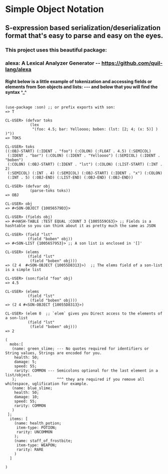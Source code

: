# Simple Object Notation
## S-expression based serialization/deserialization format that's easy to parse and easy on the eyes.

### This project uses this beautiful package:
###  alexa: A Lexical Analyzer Generator -- https://github.com/quil-lang/alexa

#### Right below is a little example of tokenization and accessing fields or elements from Son objects and lists:  --- and below that you will find the syntax  ^_^
```

(use-package :son) ;; or prefix exports with son:
=> T

CL-USER> (defvar toks
           (lex 
            "(foo: 4.5; bar: Yelloooo; boben: (lst: [2; 4; (x: 5)] ) )"))
=> TOKS

CL-USER> toks
((:OBJ-START) (:IDENT . "foo") (:COLON) (:FLOAT . 4.5) (:SEMICOL)
 (:IDENT . "bar") (:COLON) (:IDENT . "Yelloooo") (:SEMICOL) (:IDENT . "boben")
 (:COLON) (:OBJ-START) (:IDENT . "lst") (:COLON) (:LIST-START) (:INT . 2)
 (:SEMICOL) (:INT . 4) (:SEMICOL) (:OBJ-START) (:IDENT . "x") (:COLON)
 (:INT . 5) (:OBJ-END) (:LIST-END) (:OBJ-END) (:OBJ-END))

CL-USER> (defvar obj
           (parse-toks toks))
=> OBJ

CL-USER> obj
=> #<SON-OBJECT {10056579D3}>

CL-USER> (fields obj)
=> #<HASH-TABLE :TEST EQUAL :COUNT 3 {1005559C63}> ;; Fields is a hashtable so you can think about it as pretty much the same as JSON

CL-USER> (field "lst"
          (field "boben" obj))
=> #<SON-LIST {1005657953}> ;; A son list is enclosed in '[]'

CL-USER> (elems 
          (field "lst"
           (field "boben" obj)))
=> (2 4  #<SON-OBJECT {10055D8313}>)  ;; The elems field of a son-list is a simple list

CL-USER> (son:field "foo" obj)
=> 4.5

CL-USER> (elems 
          (field "lst" 
           (field "boben" obj)))
=> (2 4 #<SON-OBJECT {10055D8313}>)

CL-USER> (elem 0  ;; `elem` gives you Direct access to the elements of a son-list
          (field "lst"
           (field "boben" obj)))
=> 2

```

```
(
  mobs:[
   (name: green_slime; --- No quotes required for identifiers or String values, Strings are encoded for you.
    health: 50;
    damage: 5;
    speed: 55;
    rarity: COMMON --- Semicolons optional for the last element in a list/object. 
   );                  ^^^ they are required if you remove all whitespace, uglification for example.
   (name: blue_slime;
    health: 50;
    damage: 10;
    speed: 55;
    rarity: COMMON    
   )
 ];
  items: [
    (name: health_potion;
     item-type: POTION;
     rarity: UNCOMMON
    );
    (name: staff_of_frostbite;
     item-type: WEAPON;
     rarity: RARE
    )
  ]
  
)
```

